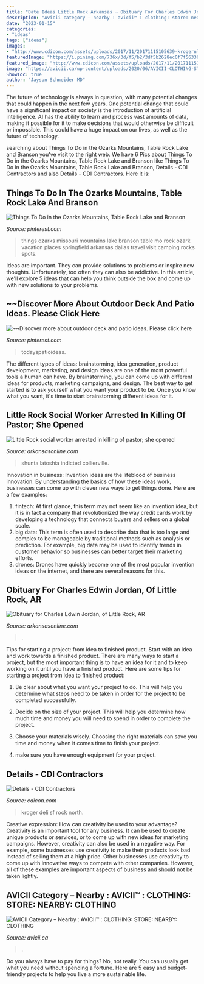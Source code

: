 ```yaml
---
title: "Date Ideas Little Rock Arkansas ~ Obituary For Charles Edwin Jordan, Of Little Rock, Ar"
description: "Avicii category – nearby : avicii™ : clothing: store: nearby: clothing"
date: "2023-01-15"
categories:
- "ideas"
tags: ["ideas"]
images:
- "http://www.cdicon.com/assets/uploads/2017/11/20171115105639-krogernlr-deli-for-webjpg.jpg"
featuredImage: "https://i.pinimg.com/736x/3d/f5/b2/3df5b2628ec0f7f5633688aeec6c0fc1.jpg"
featured_image: "http://www.cdicon.com/assets/uploads/2017/11/20171115105639-krogernlr-deli-for-webjpg.jpg"
image: "https://avicii.ca/wp-content/uploads/2020/06/AVICII-CLOTHING-STORE-FOR-MEN-WOMEN-KIDS-NEARBY.jpg"
ShowToc: true
author: "Jayson Schneider MD"
---
```



The future of technology is always in question, with many potential changes that could happen in the next few years. One potential change that could have a significant impact on society is the introduction of artificial intelligence. AI has the ability to learn and process vast amounts of data, making it possible for it to make decisions that would otherwise be difficult or impossible. This could have a huge impact on our lives, as well as the future of technology.

	

		
searching about Things To Do in the Ozarks Mountains, Table Rock Lake and Branson you've visit to the right web. We have 6 Pics about Things To Do in the Ozarks Mountains, Table Rock Lake and Branson like Things To Do in the Ozarks Mountains, Table Rock Lake and Branson, Details - CDI Contractors and also Details - CDI Contractors. Here it is:
		
    
## Things To Do In The Ozarks Mountains, Table Rock Lake And Branson

<img loading=lazy src="https://i.pinimg.com/736x/3d/f5/b2/3df5b2628ec0f7f5633688aeec6c0fc1.jpg" onerror="this.onerror=null;this.src='https://tse4.mm.bing.net/th?id=OIP.YzcqD_QzzBoeAu3WR-RewAHaJ4&amp;pid=15.1';" alt="Things To Do in the Ozarks Mountains, Table Rock Lake and Branson">

_Source: pinterest.com_

>things ozarks missouri mountains lake branson table mo rock ozark vacation places springfield arkansas dallas travel visit camping rocks spots. 

	

Ideas are important. They can provide solutions to problems or inspire new thoughts. Unfortunately, too often they can also be addictive. In this article, we'll explore 5 ideas that can help you think outside the box and come up with new solutions to your problems.

    
## ~~Discover More About Outdoor Deck And Patio Ideas. Please Click Here

<img loading=lazy src="https://i.pinimg.com/736x/34/5e/c3/345ec3c93eed8498615a11cdaaf8d3a1.jpg" onerror="this.onerror=null;this.src='https://tse4.mm.bing.net/th?id=OIP.fSY3FJBNkBZtvFGgh4Km3QHaFR&amp;pid=15.1';" alt="~~Discover more about outdoor deck and patio ideas. Please click here">

_Source: pinterest.com_

>todayspatioideas. 

	

The different types of ideas: brainstorming, idea generation, product development, marketing, and design
Ideas are one of the most powerful tools a human can have. By brainstorming, you can come up with different ideas for products, marketing campaigns, and design. The best way to get started is to ask yourself what you want your product to be. Once you know what you want, it's time to start brainstorming different ideas for it.

    
## Little Rock Social Worker Arrested In Killing Of Pastor; She Opened

<img loading=lazy src="https://wehco.media.clients.ellingtoncms.com/img/photos/2019/04/08/Screen_Shot_2019-04-08_at_3.11.07_PM_t600.png?4326734cdb8e39baa3579048ef63ad7b451e7676" onerror="this.onerror=null;this.src='https://tse2.mm.bing.net/th?id=OIP.eolVlx_DxMUCSSePR-h-ZAHaE9&amp;pid=15.1';" alt="Little Rock social worker arrested in killing of pastor; she opened">

_Source: arkansasonline.com_

>shunta latoshia indicted collierville. 

	

Innovation in business:
Invention ideas are the lifeblood of business innovation. By understanding the basics of how these ideas work, businesses can come up with clever new ways to get things done. Here are a few examples: 
1. fintech: At first glance, this term may not seem like an invention idea, but it is in fact a company that revolutionized the way credit cards work by developing a technology that connects buyers and sellers on a global scale.
2. big data: This term is often used to describe data that is too large and complex to be manageable by traditional methods such as analysis or prediction. For example, big data may be used to identify trends in customer behavior so businesses can better target their marketing efforts. 
3. drones: Drones have quickly become one of the most popular invention ideas on the internet, and there are several reasons for this.

    
## Obituary For Charles Edwin Jordan, Of Little Rock, AR

<img loading=lazy src="https://wehco.media.clients.ellingtoncms.com/img/obits/2017/06/06/charlesjordan1_20170607jpg_t300.jpg?8aff03de2423e912a2467e97388a07f5331c05b6" onerror="this.onerror=null;this.src='https://tse3.mm.bing.net/th?id=OIP.82wmVlo1l3Hsu0JYwOxLigAAAA&amp;pid=15.1';" alt="Obituary for Charles Edwin Jordan, of Little Rock, AR">

_Source: arkansasonline.com_

>. 

	

Tips for starting a project: from idea to finished product.
Start with an idea and work towards a finished product. There are many ways to start a project, but the most important thing is to have an idea for it and to keep working on it until you have a finished product. Here are some tips for starting a project from idea to finished product: 
1. Be clear about what you want your project to do. This will help you determine what steps need to be taken in order for the project to be completed successfully. 

2. Decide on the size of your project. This will help you determine how much time and money you will need to spend in order to complete the project. 

3. Choose your materials wisely. Choosing the right materials can save you time and money when it comes time to finish your project. 

4. make sure you have enough equipment for your project.

    
## Details - CDI Contractors

<img loading=lazy src="http://www.cdicon.com/assets/uploads/2017/11/20171115105639-krogernlr-deli-for-webjpg.jpg" onerror="this.onerror=null;this.src='https://tse4.mm.bing.net/th?id=OIP.nYcqIofhI4M74Hy1sCn0DgHaE7&amp;pid=15.1';" alt="Details - CDI Contractors">

_Source: cdicon.com_

>kroger deli sf rock north. 

	

Creative expression: How can creativity be used to your advantage?
Creativity is an important tool for any business. It can be used to create unique products or services, or to come up with new ideas for marketing campaigns. However, creativity can also be used in a negative way. For example, some businesses use creativity to make their products look bad instead of selling them at a high price. Other businesses use creativity to come up with innovative ways to compete with other companies. However, all of these examples are important aspects of business and should not be taken lightly.

    
## AVICII Category – Nearby : AVICII™ : CLOTHING: STORE: NEARBY: CLOTHING

<img loading=lazy src="https://avicii.ca/wp-content/uploads/2020/06/AVICII-CLOTHING-STORE-FOR-MEN-WOMEN-KIDS-NEARBY.jpg" onerror="this.onerror=null;this.src='https://tse4.mm.bing.net/th?id=OIP.oCPDby-M56jF-7fQ83tzvwHaEs&amp;pid=15.1';" alt="AVICII Category – Nearby : AVICII™ : CLOTHING: STORE: NEARBY: CLOTHING">

_Source: avicii.ca_

>. 

	

Do you always have to pay for things? No, not really. You can usually get what you need without spending a fortune. Here are 5 easy and budget-friendly projects to help you live a more sustainable life.

